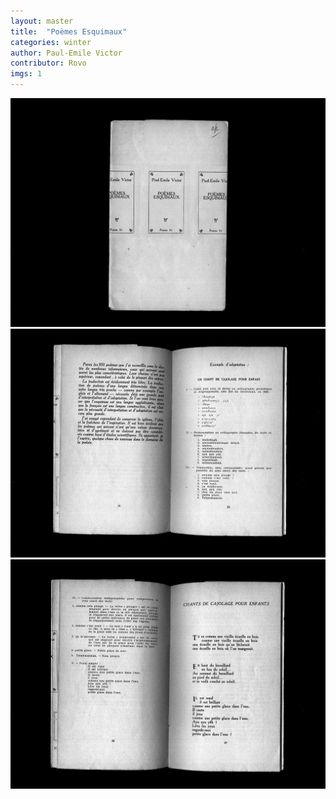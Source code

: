 ```yaml
---
layout: master
title:  "Poèmes Esquimaux"
categories: winter
author: Paul-Emile Victor
contributor: Rovo
imgs: 1
---
```


<img src="/assets/extras/esquimo-1.jpg">
<img src="/assets/extras/esquimo-2.jpg">
<img src="/assets/extras/esquimo-3.jpg">

